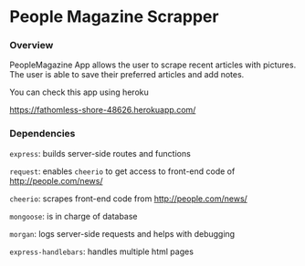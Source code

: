 # People Magazine Scrapper

### Overview

PeopleMagazine App allows the user to scrape recent articles with pictures. The user is able to save their preferred articles and add notes. 

You can check this app using heroku

https://fathomless-shore-48626.herokuapp.com/

### Dependencies

`express`: builds server-side routes and functions

`request`: enables `cheerio` to get access to front-end code of http://people.com/news/

`cheerio`: scrapes front-end code from http://people.com/news/

`mongoose`: is in charge of database 

`morgan`: logs server-side requests and helps with debugging

`express-handlebars`: handles multiple html pages